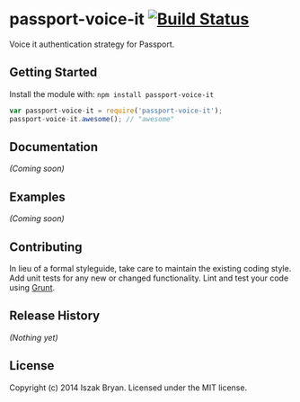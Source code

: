 # passport-voice-it [![Build Status](https://secure.travis-ci.org/iszak/passport-voice-it.png?branch=master)](http://travis-ci.org/iszak/passport-voice-it)

Voice it authentication strategy for Passport.

## Getting Started
Install the module with: `npm install passport-voice-it`

```javascript
var passport-voice-it = require('passport-voice-it');
passport-voice-it.awesome(); // "awesome"
```

## Documentation
_(Coming soon)_

## Examples
_(Coming soon)_

## Contributing
In lieu of a formal styleguide, take care to maintain the existing coding style. Add unit tests for any new or changed functionality. Lint and test your code using [Grunt](http://gruntjs.com/).

## Release History
_(Nothing yet)_

## License
Copyright (c) 2014 Iszak Bryan. Licensed under the MIT license.
